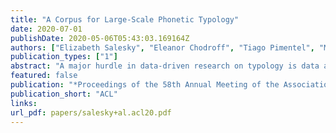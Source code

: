 ```yaml
---
title: "A Corpus for Large-Scale Phonetic Typology"
date: 2020-07-01
publishDate: 2020-05-06T05:43:03.169164Z
authors: ["Elizabeth Salesky", "Eleanor Chodroff", "Tiago Pimentel", "Matthew Wiesner", "Ryan Cotterell", "Alan W Black", "Jason Eisner"]
publication_types: ["1"]
abstract: "A major hurdle in data-driven research on typology is data availability in many diverse languages. We present the first large-scale corpus for phonetic typology, with aligned phone segments and phonetic measures for vowels and sibilants in >600 languages. Extending extraction procedures to new and particularly low-resource languages is non-trivial and computationally-intensive; releasing token-level measurements enables far greater research accessibility in this area. This resource is the first of its kind and will enable investigation of phonetic typology at a much larger scale and across many languages for which previous resources do not exist. We describe the methodology to create our corpus, VoxClamantis, and illustrate research it enables through a series of case studies. Our corpus and scripts are publicly available for non-commercial use at https://voxclamantisproject.github.io."
featured: false
publication: "*Proceedings of the 58th Annual Meeting of the Association for Computational Linguistics*"
publication_short: "ACL"
links:
url_pdf: papers/salesky+al.acl20.pdf
---
```


